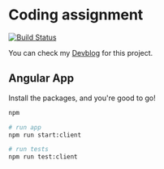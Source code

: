 # Coding assignment

[![Build Status](https://drone.outworld.fr/api/badges/ntrehout/nrwl-coding-assignment/status.svg)](https://drone.outworld.fr/ntrehout/nrwl-coding-assignment)

You can check my [Devblog](./DEVBLOG.md) for this project.

## Angular App

Install the packages, and you're good to go!

```bash
npm

# run app
npm run start:client

# run tests
npm run test:client
```
